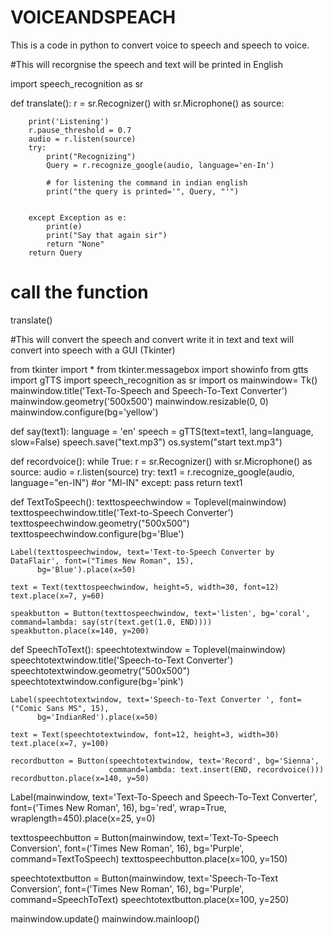 # VOICEANDSPEACH
This is a code in python to convert voice to speech and speech to voice.

#This will recorgnise the speech and text will be printed in English

import speech_recognition as sr

def translate():
    r = sr.Recognizer()
    with sr.Microphone() as source:

        print('Listening')
        r.pause_threshold = 0.7
        audio = r.listen(source)
        try:
            print("Recognizing")
            Query = r.recognize_google(audio, language='en-In')

            # for listening the command in indian english
            print("the query is printed='", Query, "'")


        except Exception as e:
            print(e)
            print("Say that again sir")
            return "None"
        return Query


# call the function
translate()



#This will convert the speech and convert write it in text and text will convert into speech with a GUI (Tkinter)

from tkinter import *
from tkinter.messagebox import showinfo
from gtts import gTTS
import speech_recognition as sr
import os
mainwindow= Tk()
mainwindow.title('Text-To-Speech and Speech-To-Text Converter')
mainwindow.geometry('500x500')
mainwindow.resizable(0, 0)
mainwindow.configure(bg='yellow')


def say(text1):
    language = 'en'
    speech = gTTS(text=text1, lang=language, slow=False)
    speech.save("text.mp3")
    os.system("start text.mp3")


def recordvoice():
    while True:
        r = sr.Recognizer()
        with sr.Microphone() as source:
            audio = r.listen(source)
            try:
                text1 = r.recognize_google(audio, language="en-IN") #or "Ml-IN"
            except:
                pass
            return text1


def TextToSpeech():
    texttospeechwindow = Toplevel(mainwindow)
    texttospeechwindow.title('Text-to-Speech Converter')
    texttospeechwindow.geometry("500x500")
    texttospeechwindow.configure(bg='Blue')

    Label(texttospeechwindow, text='Text-to-Speech Converter by DataFlair', font=("Times New Roman", 15),
          bg='Blue').place(x=50)

    text = Text(texttospeechwindow, height=5, width=30, font=12)
    text.place(x=7, y=60)

    speakbutton = Button(texttospeechwindow, text='listen', bg='coral', command=lambda: say(str(text.get(1.0, END))))
    speakbutton.place(x=140, y=200)


def SpeechToText():
    speechtotextwindow = Toplevel(mainwindow)
    speechtotextwindow.title('Speech-to-Text Converter')
    speechtotextwindow.geometry("500x500")
    speechtotextwindow.configure(bg='pink')

    Label(speechtotextwindow, text='Speech-to-Text Converter ', font=("Comic Sans MS", 15),
          bg='IndianRed').place(x=50)

    text = Text(speechtotextwindow, font=12, height=3, width=30)
    text.place(x=7, y=100)

    recordbutton = Button(speechtotextwindow, text='Record', bg='Sienna',
                          command=lambda: text.insert(END, recordvoice()))
    recordbutton.place(x=140, y=50)


Label(mainwindow, text='Text-To-Speech and Speech-To-Text Converter',
      font=('Times New Roman', 16), bg='red', wrap=True, wraplength=450).place(x=25, y=0)

texttospeechbutton = Button(mainwindow, text='Text-To-Speech Conversion', font=('Times New Roman', 16), bg='Purple',
                            command=TextToSpeech)
texttospeechbutton.place(x=100, y=150)

speechtotextbutton = Button(mainwindow, text='Speech-To-Text Conversion', font=('Times New Roman', 16), bg='Purple',
                            command=SpeechToText)
speechtotextbutton.place(x=100, y=250)

mainwindow.update()
mainwindow.mainloop()

